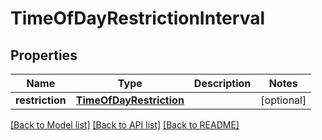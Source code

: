 # TimeOfDayRestrictionInterval

## Properties
Name | Type | Description | Notes
------------ | ------------- | ------------- | -------------
**restriction** | [**TimeOfDayRestriction**](TimeOfDayRestriction.md) |  | [optional] 

[[Back to Model list]](../README.md#documentation-for-models) [[Back to API list]](../README.md#documentation-for-api-endpoints) [[Back to README]](../README.md)


